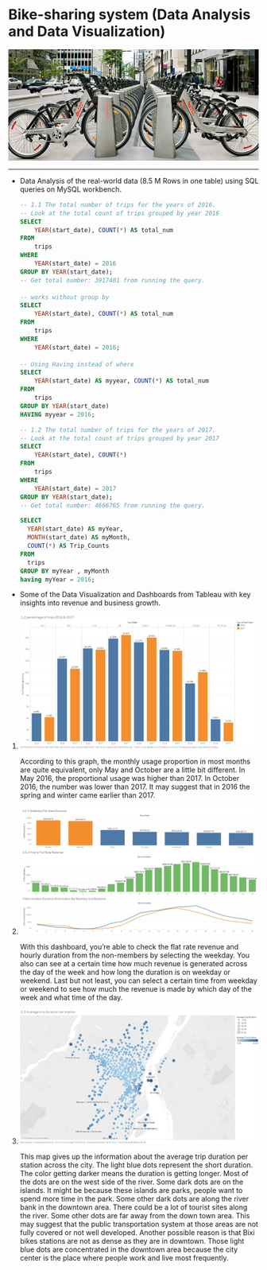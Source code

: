 # Bike-sharing system (Data Analysis and Data Visualization)

![image](./images/bixi-montreal-main.jpg)

------

- Data Analysis of the real-world data (8.5 M Rows in one table) using SQL queries on MySQL workbench.

  ```sql
  -- 1.1 The total number of trips for the years of 2016.
  -- Look at the total count of trips grouped by year 2016
  SELECT 
      YEAR(start_date), COUNT(*) AS total_num
  FROM
      trips
  WHERE
      YEAR(start_date) = 2016
  GROUP BY YEAR(start_date);
  -- Get total number: 3917401 from running the query.
  
  -- works without group by
  SELECT 
      YEAR(start_date), COUNT(*) AS total_num
  FROM
      trips
  WHERE
      YEAR(start_date) = 2016;
      
  -- Using Having instead of where
  SELECT 
      YEAR(start_date) AS myyear, COUNT(*) AS total_num
  FROM
      trips
  GROUP BY YEAR(start_date)
  HAVING myyear = 2016;
  ```

  ```sql
  -- 1.2 The total number of trips for the years of 2017.
  -- Look at the total count of trips grouped by year 2017
  SELECT 
      YEAR(start_date), COUNT(*)
  FROM
      trips
  WHERE
      YEAR(start_date) = 2017
  GROUP BY YEAR(start_date);
  -- Get total number: 4666765 from running the query.
  ```

  ```sql
  SELECT 
  	YEAR(start_date) AS myYear,
  	MONTH(start_date) AS myMonth,
  	COUNT(*) AS Trip_Counts
  FROM
  	trips
  GROUP BY myYear , myMonth
  having myYear = 2016;
  ```

  

- Some of the Data Visualization and Dashboards from Tableau with key insights into revenue and business growth.

1. ![image](./images/image--001.jpg)

   According to this graph, the monthly usage proportion in most months are quite equivalent, only May and October are a little bit different. In May 2016, the proportional usage was higher than 2017. In October 2016, the number was lower than 2017. It may suggest that in 2016 the spring and winter came earlier than 2017.



2. ![image](./images/image--011.jpg)

   With this dashboard, you’re able to check the flat rate revenue and hourly duration from the non-members by selecting the weekday. You also can see at a certain time how much revenue is generated across the day of the week and how long the duration is on weekday or weekend. Last but not least, you can select a certain time from weekday or weekend to see how much the revenue is made by which day of the week and what time of the day.



3. ![image](./images/image--007.jpg)

   This map gives up the information about the average trip duration per station across the city. The light blue dots represent the short duration. The color getting darker means the duration is getting longer. Most of the dots are on the west side of the river. Some dark dots are on the islands. It might be because these islands are parks, people want to spend more time in the park. Some other dark dots are along the river bank in the downtown area. There could be a lot of tourist sites along the river. Some other dots are far away from the down town area. This may suggest that the public transportation system at those areas are not fully covered or not well developed. Another possible reason is that Bixi bikes stations are not as dense as they are in downtown. Those light blue dots are concentrated in the downtown area because the city center is the place where people work and live most frequently.

